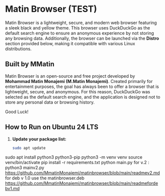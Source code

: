 # Matin Browser (TEST)

Matin Browser is a lightweight, secure, and modern web browser featuring a sleek black and yellow theme. This browser uses DuckDuckGo as the default search engine to ensure an anonymous experience by not storing any browsing data. Additionally, the browser can be launched via the **Distro** section provided below, making it compatible with various Linux distributions.

## Built by MMatin 

Matin Browser is an open-source and free project developed by **Mohammad Matin Monajemi (M.Matin Monajemi)**. Created primarily for entertainment purposes, the goal has always been to offer a browser that is lightweight, secure, and anonymous. For this reason, DuckDuckGo was selected as the default search engine, and the application is designed not to store any personal data or browsing history.

Good Luck! 

## How to Run on Ubuntu 24 LTS

1. **Update your package list:**
   ```bash
   sudo apt update
sudo apt install python3 python3-pip
python3 -m venv venv
source venv/bin/activate
pip install -r requirements.txt
python main.py
for v.2 : python3 mainv2.py 
https://github.com/MmatinMonajemi/matinbrowser/blob/main/readmev2.md
for deb v 1.0 use the matinbrowser.deb
https://github.com/MmatinMonajemi/matinbrowser/blob/main/readmefordebv1.md
